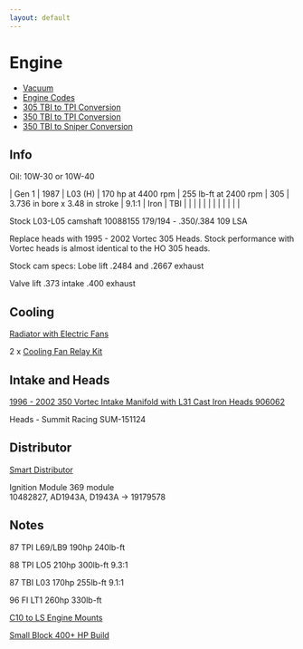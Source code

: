 ```yaml
---
layout: default
---
```


# Engine

* [Vacuum](./vacuum.md)
* [Engine Codes](./engine_codes.md)
* [305 TBI to TPI Conversion](./305_tpi_conversion.md)
* [350 TBI to TPI Conversion](./350_carb_conversion.md)
* [350 TBI to Sniper Conversion](./350_sniper_conversion.md)

## Info
Oil: 10W-30 or 10W-40

| Gen 1 | 1987 | L03 (H) | 170 hp at 4400 rpm | 255 lb-ft at 2400 rpm | 305 | 3.736 in bore x 3.48 in stroke | 9.1:1 | Iron | TBI |
| | | | | | | | | | |

Stock L03-L05 camshaft 10088155 179/194 - .350/.384 109 LSA

Replace heads with 1995 - 2002 Vortec 305 Heads. Stock performance with Vortec heads is almost identical to the HO 305 heads.

Stock cam specs: Lobe lift .2484 and .2667 exhaust

Valve lift .373 intake .400 exhaust

## Cooling
[Radiator with Electric Fans](https://www.ebay.com/itm/184468734892)

2 x [Cooling Fan Relay Kit](https://www.ebay.com/itm/373424973740)

## Intake and Heads
[1996 - 2002 350 Vortec Intake Manifold with L31 Cast Iron Heads 906062](https://www.jegs.com/i/JEGS+Performance+Products/555/513002/10002/-1)

Heads - Summit Racing SUM-151124

## Distributor
[Smart Distributor](https://progressionignition.com/)

Ignition Module 369 module \
10482827, AD1943A, D1943A -> 19179578

## Notes
87 TPI L69/LB9	190hp 240lb-ft

88 TPI LO5	210hp 300lb-ft	9.3:1

87 TBI L03	170hp 255lb-ft	9.1:1

96 FI  LT1	260hp 330lb-ft

[C10 to LS Engine Mounts](https://tejassteelworks.com/product/squarebody-ls-motor-mounts/)

[Small Block 400+ HP Build](https://www.onallcylinders.com/2020/06/05/ask-away-with-jeff-smith-getting-400-hp-from-an-old-small-block-chevy/)